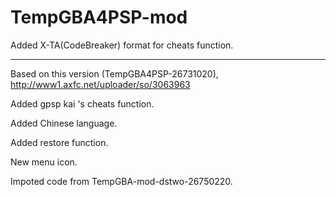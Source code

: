 # TempGBA4PSP-mod

Added X-TA(CodeBreaker) format for cheats function.

---------------------------------------------------------
Based on this version (TempGBA4PSP-26731020), http://www1.axfc.net/uploader/so/3063963

Added gpsp kai 's cheats function.

Added Chinese language.

Added restore function.

New menu icon.

Impoted code from TempGBA-mod-dstwo-26750220.
